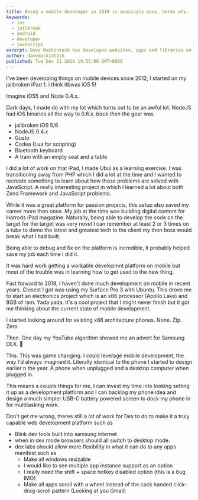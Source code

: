 ```yaml
---
title: Being a mobile developer in 2018 is amazingly easy, heres why.
keywords: 
  - ios
  - jailbreak
  - android
  - developer
  - javascript
excerpt: Dave Mackintosh has developed websites, apps and libraries on mobile since 2012. heres a list of the reasons he can think of why its amazing and sometimes career saving.
author: davemackintosh
published: Tue Dec 11 2018 19:55:00 GMT+0000
---
```


I've been developing things on mobile devices since 2012, I started on my jailbroken iPad 1. i think itbwas iOS 5!

Imagine iOS5 and Node 0.4.x. 

Dark days, I made do with my lot which turns out to be an awful lot. NodeJS had iOS binaries all the way to 0.6.x. _back then_ the gear was 

* jailbroken iOS 5/6
* NodeJS 0.4.x
* Gusto
* Codea (Lua for scripting)
* Bluetooth keyboard
* A train with an empty seat and a table

I did a lot of work on that iPad, I made Ubui as a learning exercise. I was transitioning away from PHP which I did a lot at the time and I wanted to recreate something to learn about how those problems are solved with JavaScript. A really interesting project in which I learned a lot about both Zend Framework and JavaScript problems.

While it was a great platform for passion projects, this setup also saved my career more than once. My job at the time was building digital content for Harrods iPad magazine. Naturally, being able to develop the code on the target for the target was very novel I can remember at least 2 or 3 times on a tube to demo the latest and greatest tech to the client my then boss would break what I had built.

Being able to debug and fix on the platform is incredible, it probably helped save my job each time I did it.

It was hard work getting a workable developmnt platform on mobile but most of the trouble was in learning how to get used to the new thing.

Fast forward to 2018, I haven't done much development on mobile in recent years. Closest I got was using my Surface Pro 3 with Ubuntu. This drove me to start an electronics project which is an x86 processor (Apollo Lake) and 8GB of ram. Yada yada. It's a cool project that I might never finish but it got me thinking about the current state of mobile development.

I started looking around for existing x86 architecture phones. None. Zip. Zero.

Then. One day my YouTube algorithm showed me an advert for Samsung DEX. 🤯

This. This was game changing. I could leverage mobile development, the way I'd always imagined it. Literally identical to the phone I started to design earlier n the year. A phone when unplugged and a desktop computer when plugged in. 

This means a couple things for me, I can invest my time into looking setting it up as a development platform and I can backlog my phone idea and design a much simpler USB-C battery powered screen to dock my phone in for multitasking work.

Don't get me wrong, theres still a *lot* of work for Dex to do to make it a truly capable web development platform such as

* Blink dev tools built into samsung internet.
* when in dex mode browsers should all switch to desktop mode.
* dex labs should allow more flexibility in what it can do to any apps manifest such as
  * Make all windows resizable
  * I would like to see multiple app instance support as an option
  * I really need the shift + space hotkey disabled option (this is a bug IMO)
  * Make all apps scroll with a wheel instead of the cack handed click-drag-scroll pattern (Looking at you Gmail)


